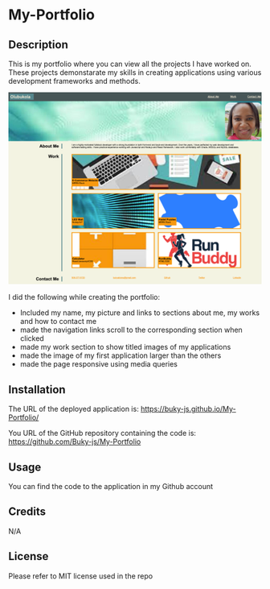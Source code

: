 # My-Portfolio

## Description
This is my portfolio where you can view all the projects I have worked on. These projects demonstarate my skills in creating applications using various development frameworks and methods.

![alt text](assets/images/page-screenshot.png)

I did the following while creating the portfolio:
* Included my name, my picture and links to sections about me, my works and how to contact me
* made the navigation links scroll to the corresponding section when clicked
* made my work section to show titled images of my applications
* made the image of my first application larger than the others
* made the page responsive using media queries

## Installation
The URL of the deployed application is: https://buky-js.github.io/My-Portfolio/

You URL of the GitHub repository containing the code is: https://github.com/Buky-js/My-Portfolio

## Usage
You can find the code to the application in my Github account

## Credits
N/A

## License
Please refer to MIT license used in the repo